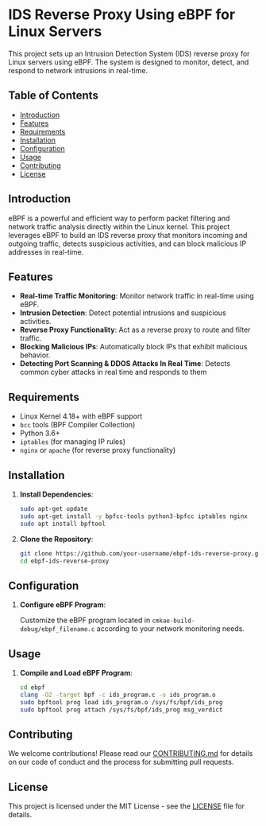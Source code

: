 
# IDS Reverse Proxy Using eBPF for Linux Servers

This project sets up an Intrusion Detection System (IDS) reverse proxy for Linux servers using eBPF. The system is designed to monitor, detect, and respond to network intrusions in real-time.

## Table of Contents

- [Introduction](#introduction)
- [Features](#features)
- [Requirements](#requirements)
- [Installation](#installation)
- [Configuration](#configuration)
- [Usage](#usage)
- [Contributing](#contributing)
- [License](#license)

## Introduction

eBPF is a powerful and efficient way to perform packet filtering and network traffic analysis directly within the Linux kernel. This project leverages eBPF to build an IDS reverse proxy that monitors incoming and outgoing traffic, detects suspicious activities, and can block malicious IP addresses in real-time.

## Features

- **Real-time Traffic Monitoring**: Monitor network traffic in real-time using eBPF.
- **Intrusion Detection**: Detect potential intrusions and suspicious activities.
- **Reverse Proxy Functionality**: Act as a reverse proxy to route and filter traffic.
- **Blocking Malicious IPs**: Automatically block IPs that exhibit malicious behavior.
- **Detecting Port Scanning & DDOS Attacks In Real Time**: Detects common cyber attacks in real time and responds to them

## Requirements

- Linux Kernel 4.18+ with eBPF support
- `bcc` tools (BPF Compiler Collection)
- Python 3.6+
- `iptables` (for managing IP rules)
- `nginx` or `apache` (for reverse proxy functionality)

## Installation

1. **Install Dependencies**:

    ```sh
    sudo apt-get update
    sudo apt-get install -y bpfcc-tools python3-bpfcc iptables nginx
    sudo apt install bpftool
    ```

2. **Clone the Repository**:

    ```sh
    git clone https://github.com/your-username/ebpf-ids-reverse-proxy.git
    cd ebpf-ids-reverse-proxy
    ```


## Configuration

1. **Configure eBPF Program**:

    Customize the eBPF program located in `cmkae-build-debug/ebpf_filename.c` according to your network monitoring needs.


## Usage

1. **Compile and Load eBPF Program**:

    ```sh
    cd ebpf
    clang -O2 -target bpf -c ids_program.c -o ids_program.o
    sudo bpftool prog load ids_program.o /sys/fs/bpf/ids_prog
    sudo bpftool prog attach /sys/fs/bpf/ids_prog msg_verdict
    ```


## Contributing

We welcome contributions! Please read our [CONTRIBUTING.md](CONTRIBUTING.md) for details on our code of conduct and the process for submitting pull requests.

## License

This project is licensed under the MIT License - see the [LICENSE](LICENSE) file for details.

